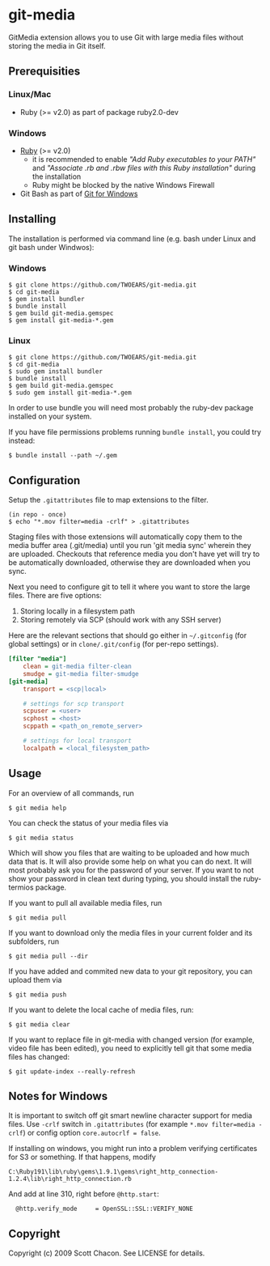 # git-media

GitMedia extension allows you to use Git with large media files
without storing the media in Git itself.

## Prerequisities

### Linux/Mac

* Ruby (>= v2.0) as part of package ruby2.0-dev

### Windows

* [Ruby](http://rubyinstaller.org/) (>= v2.0)
  * it is recommended to enable *"Add Ruby executables to your PATH"* and *"Associate .rb and .rbw files with this Ruby installation"* during the installation
  * Ruby might be blocked by the native Windows Firewall
* Git Bash as part of [Git for Windows](https://git-for-windows.github.io/)

## Installing

The installation is performed via command line (e.g. bash under Linux and git
bash under Windwos):

### Windows

    $ git clone https://github.com/TWOEARS/git-media.git
    $ cd git-media
    $ gem install bundler
    $ bundle install
    $ gem build git-media.gemspec
    $ gem install git-media-*.gem

### Linux

    $ git clone https://github.com/TWOEARS/git-media.git
    $ cd git-media
    $ sudo gem install bundler
    $ bundle install
    $ gem build git-media.gemspec
    $ sudo gem install git-media-*.gem

In order to use bundle you will need most probably the ruby-dev package
installed on your system.

If you have file permissions problems running `bundle install`, you could
try instead:

    $ bundle install --path ~/.gem

## Configuration

Setup the `.gitattributes` file to map extensions to the filter.

	(in repo - once)
	$ echo "*.mov filter=media -crlf" > .gitattributes

Staging files with those extensions will automatically copy them to the
media buffer area (.git/media) until you run 'git media sync' wherein they
are uploaded.  Checkouts that reference media you don't have yet will try to
be automatically downloaded, otherwise they are downloaded when you sync.

Next you need to configure git to tell it where you want to store the large files.
There are five options:

1. Storing locally in a filesystem path
2. Storing remotely via SCP (should work with any SSH server)

Here are the relevant sections that should go either in `~/.gitconfig` (for global settings)
or in `clone/.git/config` (for per-repo settings).

```ini
[filter "media"]
    clean = git-media filter-clean
    smudge = git-media filter-smudge
[git-media]
	transport = <scp|local>

	# settings for scp transport
	scpuser = <user>
	scphost = <host>
	scppath = <path_on_remote_server>

	# settings for local transport
	localpath = <local_filesystem_path>
```


## Usage

For an overview of all commands, run

    $ git media help

You can check the status of your media files via

	$ git media status

Which will show you files that are waiting to be uploaded and how much data that
is. It will also provide some help on what you can do next.
It will most probably ask you for the password of your server. If you want to
not show your password in clean text during typing, you should install the
ruby-termios package.

If you want to pull all available media files, run

    $ git media pull

If you want to download only the media files in your current folder and its
subfolders, run

    $ git media pull --dir

If you have added and commited new data to your git repository, you can upload
them via

    $ git media push

If you want to delete the local cache of media files, run:

	$ git media clear

If you want to replace file in git-media with changed version (for example, video file has been edited),
you need to explicitly tell git that some media files has changed:

    $ git update-index --really-refresh

## Notes for Windows

It is important to switch off git smart newline character support for media files.
Use `-crlf` switch in `.gitattributes` (for example `*.mov filter=media -crlf`) or config option `core.autocrlf = false`.

If installing on windows, you might run into a problem verifying certificates
for S3 or something. If that happens, modify

	C:\Ruby191\lib\ruby\gems\1.9.1\gems\right_http_connection-1.2.4\lib\right_http_connection.rb

And add at line 310, right before `@http.start`:

      @http.verify_mode     = OpenSSL::SSL::VERIFY_NONE

## Copyright

Copyright (c) 2009 Scott Chacon. See LICENSE for details.
